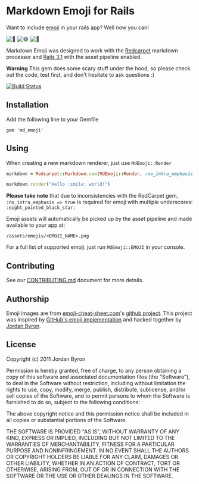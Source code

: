 # Markdown Emoji for Rails

Want to include [emoji](http://www.emoji-cheat-sheet.com/) in your rails app?
Well now you can!

![:balloon:](/elm-city-craftworks/md_emoji/raw/master/vendor/assets/images/emojis/balloon.png)
![:smile:](/elm-city-craftworks/md_emoji/raw/master/vendor/assets/images/emojis/smile.png)
![:balloon:](/elm-city-craftworks/md_emoji/raw/master/vendor/assets/images/emojis/balloon.png)

Markdown Emoji was designed to work with the
[Redcarpet](https://github.com/vmg/redcarpet) markdown processor and
[Rails 3.1](https://github.com/rails/rails) with the asset pipeline enabled.

**Warning** This gem does some scary stuff under the hood, so please check out
the code, test first, and don't hesitate to ask questions :)

[![Build Status](https://secure.travis-ci.org/elm-city-craftworks/md_emoji.png?branch=master)](http://travis-ci.org/elm-city-craftworks/md_emoji)

## Installation

Add the following line to your Gemfile

```
gem 'md_emoji'
```

## Using

When creating a new markdown renderer, just use `MdEmoji::Render`

```ruby
markdown = Redcarpet::Markdown.new(MdEmoji::Render, :no_intra_emphasis => true)

markdown.render("Hello :smile: world!")
```

__Please take note__ that due to inconsistencies with the RedCarpet gem,
`:no_intra_emphasis => true` is required for emoji with multiple underscores:
`:eight_pointed_black_star:`

Emoji assets will automatically be picked up by the asset pipeline and made
available to your app at:

`/assets/emojis/<EMOJI_NAME>.png`

For a full list of supported emoji, just run `MdEmoji::EMOJI` in your console.

## Contributing

See our [CONTRIBUTING.md](/elm-city-craftworks/md_emoji/blob/master/CONTRIBUTING.md)
document for more details.

## Authorship

Emoji images are from [emoji-cheat-sheet.com](http://emoji-cheat-sheet.com)'s
[github project](https://github.com/arvida/emoji-cheat-sheet.com). This project
was inspired by [GitHub's emoji implementation](https://github.com/blog/816-emoji)
and hacked together by [Jordan Byron](http://jordanbyron.com).

## License

Copyright (c) 2011 Jordan Byron

Permission is hereby granted, free of charge, to any person obtaining a copy of this software and associated documentation files (the "Software"), to deal in the Software without restriction, including without limitation the rights to use, copy, modify, merge, publish, distribute, sublicense, and/or sell copies of the Software, and to permit persons to whom the Software is furnished to do so, subject to the following conditions:

The above copyright notice and this permission notice shall be included in all copies or substantial portions of the Software.

THE SOFTWARE IS PROVIDED "AS IS", WITHOUT WARRANTY OF ANY KIND, EXPRESS OR IMPLIED, INCLUDING BUT NOT LIMITED TO THE WARRANTIES OF MERCHANTABILITY, FITNESS FOR A PARTICULAR PURPOSE AND NONINFRINGEMENT. IN NO EVENT SHALL THE AUTHORS OR COPYRIGHT HOLDERS BE LIABLE FOR ANY CLAIM, DAMAGES OR OTHER LIABILITY, WHETHER IN AN ACTION OF CONTRACT, TORT OR OTHERWISE, ARISING FROM, OUT OF OR IN CONNECTION WITH THE SOFTWARE OR THE USE OR OTHER DEALINGS IN THE SOFTWARE.
